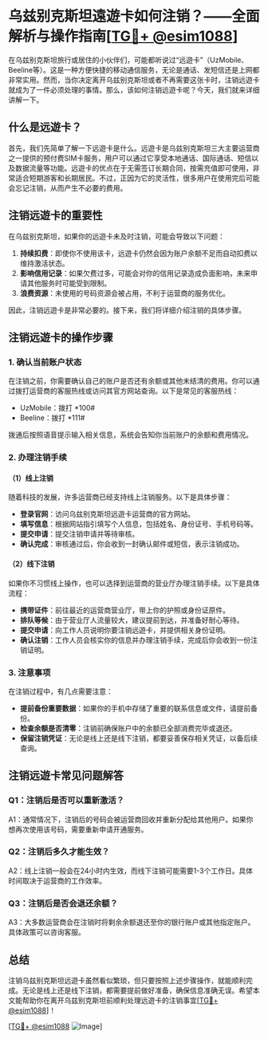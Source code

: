 # 乌兹别克斯坦遠遊卡如何注销？——全面解析与操作指南[[TG💪+ @esim1088](https://t.me/s/esim1088)]

在乌兹别克斯坦旅行或居住的小伙伴们，可能都听说过“远遊卡”（UzMobile、Beeline等）。这是一种方便快捷的移动通信服务，无论是通话、发短信还是上网都非常实用。然而，当你决定离开乌兹别克斯坦或者不再需要这张卡时，注销远遊卡就成为了一件必须处理的事情。那么，该如何注销远遊卡呢？今天，我们就来详细讲解一下。

## 什么是远遊卡？

首先，我们先简单了解一下远遊卡是什么。远遊卡是乌兹别克斯坦三大主要运营商之一提供的预付费SIM卡服务，用户可以通过它享受本地通话、国际通话、短信以及数据流量等功能。远遊卡的优点在于无需签订长期合同，按需充值即可使用，非常适合短期游客和长期居民。不过，正因为它的灵活性，很多用户在使用完后可能会忘记注销，从而产生不必要的费用。

## 注销远遊卡的重要性

在乌兹别克斯坦，如果你的远遊卡未及时注销，可能会导致以下问题：

1. **持续扣费**：即使你不使用该卡，远遊卡仍然会因为账户余额不足而自动扣费以维持激活状态。
2. **影响信用记录**：如果欠费过多，可能会对你的信用记录造成负面影响，未来申请其他服务时可能受到限制。
3. **浪费资源**：未使用的号码资源会被占用，不利于运营商的服务优化。

因此，注销远遊卡是非常必要的。接下来，我们将详细介绍注销的具体步骤。

## 注销远遊卡的操作步骤

### 1. 确认当前账户状态

在注销之前，你需要确认自己的账户是否还有余额或其他未结清的费用。你可以通过拨打运营商的客服热线或访问其官方网站查询。以下是常见的客服热线：

- UzMobile：拨打 *100#
- Beeline：拨打 *111#

拨通后按照语音提示输入相关信息，系统会告知你当前账户的余额和费用情况。

### 2. 办理注销手续

#### （1）线上注销

随着科技的发展，许多运营商已经支持线上注销服务。以下是具体步骤：

- **登录官网**：访问乌兹别克斯坦远遊卡运营商的官方网站。
- **填写信息**：根据网站指引填写个人信息，包括姓名、身份证号、手机号码等。
- **提交申请**：提交注销申请并等待审核。
- **确认完成**：审核通过后，你会收到一封确认邮件或短信，表示注销成功。

#### （2）线下注销

如果你不习惯线上操作，也可以选择到运营商的营业厅办理注销手续。以下是具体流程：

- **携带证件**：前往最近的运营商营业厅，带上你的护照或身份证原件。
- **排队等候**：由于营业厅人流量较大，建议提前到达，并准备好耐心等待。
- **提交申请**：向工作人员说明你要注销远遊卡，并提供相关身份证明。
- **确认注销**：工作人员会核实你的信息并办理注销手续，完成后你会收到一份注销证明。

### 3. 注意事项

在注销过程中，有几点需要注意：

- **提前备份重要数据**：如果你的手机中存储了重要的联系信息或文件，请提前备份。
- **检查余额是否清零**：注销前确保账户中的余额已全部消费完毕或退还。
- **保留注销凭证**：无论是线上还是线下注销，都要妥善保存相关凭证，以备后续查询。

## 注销远遊卡常见问题解答

### Q1：注销后是否可以重新激活？

A1：通常情况下，注销后的号码会被运营商回收并重新分配给其他用户。如果你想再次使用该号码，需要重新申请开通服务。

### Q2：注销后多久才能生效？

A2：线上注销一般会在24小时内生效，而线下注销可能需要1-3个工作日。具体时间取决于运营商的工作效率。

### Q3：注销后是否会退还余额？

A3：大多数运营商会在注销时将剩余余额退还至你的银行账户或其他指定账户。具体政策可以咨询客服。

## 总结

注销乌兹别克斯坦远遊卡虽然看似繁琐，但只要按照上述步骤操作，就能顺利完成。无论是线上还是线下注销，都需要提前做好准备，确保信息准确无误。希望本文能帮助你在离开乌兹别克斯坦前顺利处理远遊卡的注销事宜[[TG💪+ @esim1088](https://t.me/s/esim1088)]！

[[TG💪+ @esim1088](https://t.me/s/esim1088) ![Image](https://i.postimg.cc/4NQfJmqS/Snipaste-2025-05-13-00-14-12.png)]